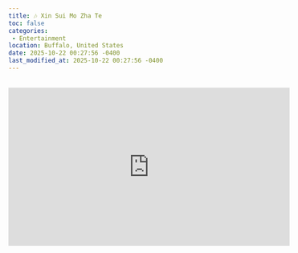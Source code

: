 ```yaml
---
title: 🎶 Xin Sui Mo Zha Te
toc: false
categories:
 - Entertainment
location: Buffalo, United States
date: 2025-10-22 00:27:56 -0400
last_modified_at: 2025-10-22 00:27:56 -0400
---
```


<br>

<iframe class="iframe--video" width="560" height="315" src="https://www.youtube.com/embed/m4LEHEpphew?si=Z5k_XuaBNdvLyPf7" title="YouTube video player" frameborder="0" allow="accelerometer; autoplay; clipboard-write; encrypted-media; gyroscope; picture-in-picture; web-share" referrerpolicy="strict-origin-when-cross-origin" allowfullscreen></iframe>

<br>